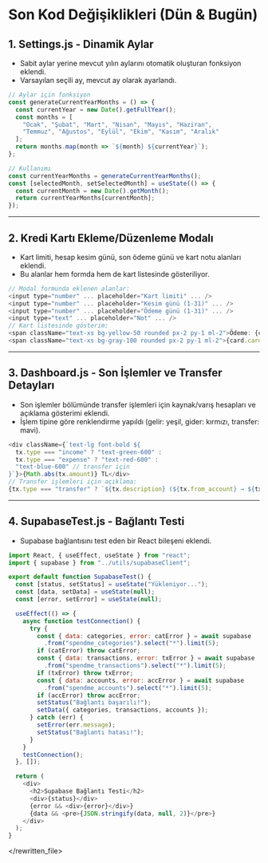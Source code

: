 # Son Kod Değişiklikleri (Dün & Bugün)

## 1. Settings.js - Dinamik Aylar

- Sabit aylar yerine mevcut yılın aylarını otomatik oluşturan fonksiyon eklendi.
- Varsayılan seçili ay, mevcut ay olarak ayarlandı.

```js
// Aylar için fonksiyon
const generateCurrentYearMonths = () => {
  const currentYear = new Date().getFullYear();
  const months = [
    "Ocak", "Şubat", "Mart", "Nisan", "Mayıs", "Haziran",
    "Temmuz", "Ağustos", "Eylül", "Ekim", "Kasım", "Aralık"
  ];
  return months.map(month => `${month} ${currentYear}`);
};

// Kullanımı
const currentYearMonths = generateCurrentYearMonths();
const [selectedMonth, setSelectedMonth] = useState(() => {
  const currentMonth = new Date().getMonth();
  return currentYearMonths[currentMonth];
});
```

---

## 2. Kredi Kartı Ekleme/Düzenleme Modalı

- Kart limiti, hesap kesim günü, son ödeme günü ve kart notu alanları eklendi.
- Bu alanlar hem formda hem de kart listesinde gösteriliyor.

```js
// Modal formunda eklenen alanlar:
<input type="number" ... placeholder="Kart limiti" ... />
<input type="number" ... placeholder="Kesim günü (1-31)" ... />
<input type="number" ... placeholder="Ödeme günü (1-31)" ... />
<input type="text" ... placeholder="Not" ... />
// Kart listesinde gösterim:
<span className="text-xs bg-yellow-50 rounded px-2 py-1 ml-2">Ödeme: {card.due_day}</span>
<span className="text-xs bg-gray-100 rounded px-2 py-1 ml-2">{card.card_note}</span>
```

---

## 3. Dashboard.js - Son İşlemler ve Transfer Detayları

- Son işlemler bölümünde transfer işlemleri için kaynak/varış hesapları ve açıklama gösterimi eklendi.
- İşlem tipine göre renklendirme yapıldı (gelir: yeşil, gider: kırmızı, transfer: mavi).

```js
<div className={`text-lg font-bold ${
  tx.type === "income" ? "text-green-600" : 
  tx.type === "expense" ? "text-red-600" :
  "text-blue-600" // transfer için
}`}>{Math.abs(tx.amount)} TL</div>
// Transfer işlemleri için açıklama:
{tx.type === "transfer" ? `${tx.description} (${tx.from_account} → ${tx.to_account})` : tx.description}
```

---

## 4. SupabaseTest.js - Bağlantı Testi

- Supabase bağlantısını test eden bir React bileşeni eklendi.

```js
import React, { useEffect, useState } from "react";
import { supabase } from "../utils/supabaseClient";

export default function SupabaseTest() {
  const [status, setStatus] = useState("Yükleniyor...");
  const [data, setData] = useState(null);
  const [error, setError] = useState(null);

  useEffect(() => {
    async function testConnection() {
      try {
        const { data: categories, error: catError } = await supabase
          .from("spendme_categories").select("*").limit(5);
        if (catError) throw catError;
        const { data: transactions, error: txError } = await supabase
          .from("spendme_transactions").select("*").limit(5);
        if (txError) throw txError;
        const { data: accounts, error: accError } = await supabase
          .from("spendme_accounts").select("*").limit(5);
        if (accError) throw accError;
        setStatus("Bağlantı başarılı!");
        setData({ categories, transactions, accounts });
      } catch (err) {
        setError(err.message);
        setStatus("Bağlantı hatası!");
      }
    }
    testConnection();
  }, []);

  return (
    <div>
      <h2>Supabase Bağlantı Testi</h2>
      <div>{status}</div>
      {error && <div>{error}</div>}
      {data && <pre>{JSON.stringify(data, null, 2)}</pre>}
    </div>
  );
}
```

</rewritten_file> 
